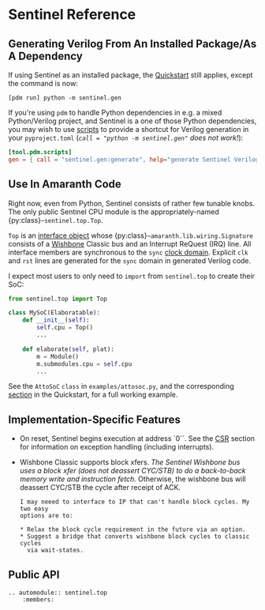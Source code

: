 # Sentinel Reference

## Generating Verilog From An Installed Package/As A Dependency
If using Sentinel as an installed package, the
[Quickstart](./quickstart.md#generate-a-verilog-core) still applies,
except the command is now:

```
[pdm run] python -m sentinel.gen
```

If you're using `pdm` to handle Python dependencies in e.g. a mixed Python/Verilog
project, and Sentinel is a one of those Python dependencies, you may wish
to use [scripts](https://pdm-project.org/latest/usage/scripts/#pdm-scripts) to
provide a shortcut for Verilog generation in your `pyproject.toml`
(_`call = "python -m sentinel.gen"` does not work!_):

```toml
[tool.pdm.scripts]
gen = { call = "sentinel.gen:generate", help="generate Sentinel Verilog file" }
```

## Use In Amaranth Code

Right now, even from Python, Sentinel consists of rather few tunable knobs.
The only public Sentinel CPU module is the appropriately-named
{py:class}`~sentinel.top.Top`.

`Top` is an [interface object](https://amaranth-lang.org/rfcs/0002-interfaces.html#interface-definition-library-rfc)
whose {py:class}`~amaranth.lib.wiring.Signature` consists of a [Wishbone](https://cdn.opencores.org/downloads/wbspec_b4.pdf)
Classic bus and an Interrupt ReQuest (IRQ) line. All interface members are
synchronous to the `sync` [clock domain](https://amaranth-lang.org/docs/amaranth/latest/guide.html#control-domains).
Explicit `clk` and `rst` lines are generated for the `sync` domain in generated
Verilog code.

I expect most users to only need to `import` from `sentinel.top` to create
their SoC:

```python
from sentinel.top import Top

class MySoC(Elaboratable):
    def __init__(self):
        self.cpu = Top()
        ...

    def elaborate(self, plat):
        m = Module()
        m.submodules.cpu = self.cpu
        ...
```

See the `AttoSoC` `class` in `examples/attosoc.py`, and the corresponding
[section](./quickstart.md#a-full-example-soc-in-amaranth) in the Quickstart,
for a full working example.

## Implementation-Specific Features

* On reset, Sentinel begins execution at address `0``. See the [CSR](../development/internals.md#csrs)
  section for information on exception handling (including interrupts).
* Wishbone Classic supports block xfers. _The Sentinel Wishbone bus uses a
  block xfer (does not deassert CYC/STB) to do a back-to-back memory write and
  instruction fetch._ Otherwise, the wishbone bus will deassert CYC/STB the cycle
  after receipt of ACK.

  ```{todo}
  I may neeed to interface to IP that can't handle block cycles. My two easy
  options are to:
  
  * Relax the block cycle requirement in the future via an option.
  * Suggest a bridge that converts wishbone block cycles to classic cycles
    via wait-states.
  ```

## Public API

```{eval-rst}
.. automodule:: sentinel.top
    :members:
```
